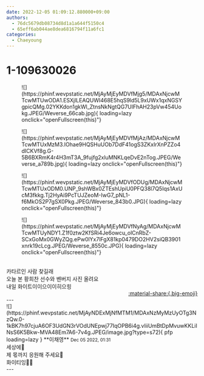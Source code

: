 ```yaml
---
date: 2022-12-05 01:09:12.880000+09:00
authors:
  - 76dc5679db08734d8d1a1a644f5150c4
  - 65eff6ab044ae8dea6816794f11a6fc1
categories:
  - Chaeyoung
---
```


# 1-109630026

<div class="post-container" markdown="1">
<div class="content-container md-sidebar__scrollwrap" markdown="1">


<figure markdown="1">
![](https://phinf.wevpstatic.net/MjAyMjEyMDVfMjg5/MDAxNjcwMTcwMTUwODA1.ESXjlLEAQUWI468E5hqS9ld5L9xUWx1qxNGSYgpicQMg.02YKKdon1gkWl_ZtnsNkNgtQG7UlFhAH23pVw454Uokg.JPEG/Weverse_66cab.jpg){ loading=lazy onclick="openFullscreen(this)"}
</figure>

<figure markdown="1">
![](https://phinf.wevpstatic.net/MjAyMjEyMDVfMjAz/MDAxNjcwMTcwMTUxMzM3.IOhae9HQSHuUOb7DdF41ogS3ZKxIrXnPZZo4dICKVf8g.G-5B6BXRmK4r4H3mT3A_9fujfg2xluMNKLqeDvE2nTog.JPEG/Weverse_a789b.jpg){ loading=lazy onclick="openFullscreen(this)"}
</figure>

<figure markdown="1">
![](https://phinf.wevpstatic.net/MjAyMjEyMDVfODUg/MDAxNjcwMTcwMTUxODM0.UNP_9shWBx0ZTEshUpiU0PFQ38l7Q5Iqs1AxUcM3fkkg.Tj2HyAi9PcTUJZeoM-IwG7_pNL1-f6MkOS2P7gSX0Pkg.JPEG/Weverse_843b0.JPG){ loading=lazy onclick="openFullscreen(this)"}
</figure>

<figure markdown="1">
![](https://phinf.wevpstatic.net/MjAyMjEyMDVfNyAg/MDAxNjcwMTcwMTUyNDY1.Z1f0ztw2KfSRi4Je6owcu_olCnRbZ-SCxGoMx0GWyZQg.ePw0lYx7lFgX81kp0479DO2HV2siQB3901xnrk19cLcg.JPEG/Weverse_8550c.JPG){ loading=lazy onclick="openFullscreen(this)"}
</figure>
<br>카타르인 사람 찾길래<br>오늘 본 황희찬 선수와 벤버지 사진 올려요<br>내일 화이트이이으이이히으힝

</div>
</div>

<div style="text-align: right;" markdown="1">
<a href="https://weverse.io/fromis9/fanpost/1-109630026" style="text-align: right;">:material-share:{.big-emoji}</a>
</div>
---

<div class="comments-container md-sidebar__scrollwrap" markdown="1">
<div class="comment" markdown="1">
<div class='id-container' markdown="1">
![](https://phinf.wevpstatic.net/MjAyNDExMjNfMTM1/MDAxNzMyMzUyOTg3NzQw.0-1kBK7h97cjuA6OF3UdGN3rVOdUNEpwj77IqOPB6i4g.vliiUmBtDpMvuwKKLiINsS6K5Bkw-MVA48Em7A6-7v4g.JPEG/image.jpg?type=s72){ pfp loading=lazy }
**<span class="artist">이채영</span>** <small>Dec 05 2022, 01:31</small><br>
</div>
<div class='comment-body' markdown="1">
세상에🫢<br>제 몫까지 응원해 주세요🥺<br>화이티잉🙏🙏
</div>
</div>
</div>
---
